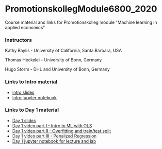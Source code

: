 # PromotionskollegModule6800_2020
Course material and links for Promotionskolleg module "Machine learning in applied economics"
### Instructors 
Kathy Baylis - University of California, Santa Barbara, USA

Thomas Heckelei - University of Bonn, Germany

Hugo Storm - DHL and University of Bonn, Germany

### Links to Intro material

- [Intro slides](https://docs.google.com/presentation/d/1y5iono-CsO2mPmB-yU7PqYTYPmlMHBLME5afiJw-1Ls/edit?usp=sharing)
- [Intro jupyter notebook](https://github.com/heckelei/PromotionskollegModule6800_2020/blob/master/labIntro.ipynb)

### Links to Day 1 material 

- [Day 1 slides]()
- [Day 1 video part I - Intro to ML with OLS](https://youtu.be/0dJmWUDkzNY)
- [Day 1 video part II - Overfitting and train/test split](https://youtu.be/_kFbZaCVNlc)
- [Day 1 video part III - Penalized Regression](https://youtu.be/6KofZlteszw)
- [Day 1 jupyter notebook for lecture and lab]()

